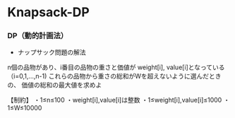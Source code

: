 # Knapsack-DP
### DP（動的計画法）
* ナップサック問題の解法

n個の品物があり、i番目の品物の重さと価値が
weight[i], value[i]となっている（i=0,1,...,n-1)
これらの品物から重さの総和がWを超えないように選んだときの、
価値の総和の最大値を求めよ

【制約】
・1≤n≤100
・weight[i],value[i]は整数
・1≤weight[i],value[i]≤1000
・1≤W≤10000